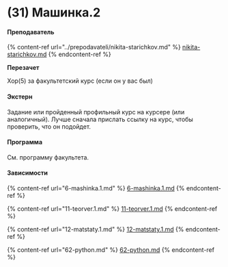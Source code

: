 # (31) Машинка.2

#### **Преподаватель**

{% content-ref url="../prepodavateli/nikita-starichkov.md" %}
[nikita-starichkov.md](../prepodavateli/nikita-starichkov.md)
{% endcontent-ref %}

**Перезачет**

Хор(5) за факультетский курс (если он у вас был)

#### Экстерн

Задание или пройденный профильный курс на курсере (или аналогичный). Лучше сначала прислать ссылку на курс, чтобы проверить, что он подойдет.

#### **Программа**&#x20;

См. программу факультета.

#### Зависимости

{% content-ref url="6-mashinka.1.md" %}
[6-mashinka.1.md](6-mashinka.1.md)
{% endcontent-ref %}

{% content-ref url="11-teorver.1.md" %}
[11-teorver.1.md](11-teorver.1.md)
{% endcontent-ref %}

{% content-ref url="12-matstaty.1.md" %}
[12-matstaty.1.md](12-matstaty.1.md)
{% endcontent-ref %}

{% content-ref url="62-python.md" %}
[62-python.md](62-python.md)
{% endcontent-ref %}
